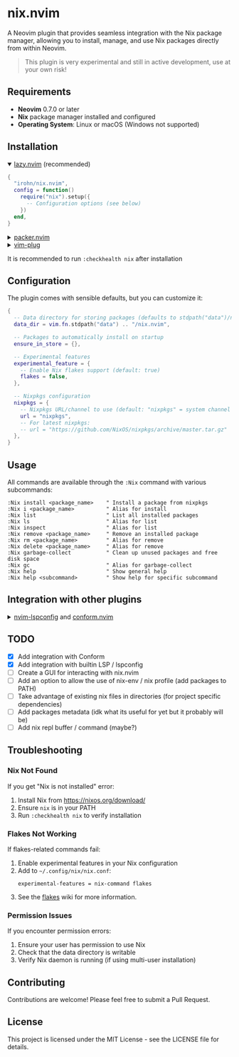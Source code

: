 # nix.nvim

A Neovim plugin that provides seamless integration with the Nix package manager, allowing you to install, manage, and use Nix packages directly from within Neovim.

> This plugin is very experimental and still in active development, use at your own risk!

## Requirements

- **Neovim** 0.7.0 or later
- **Nix** package manager installed and configured
- **Operating System**: Linux or macOS (Windows not supported)

## Installation

<details open>
  <summary><a href="https://github.com/folke/lazy.nvim">lazy.nvim</a> (recommended)</summary>

```lua
{
  "irohn/nix.nvim",
  config = function()
    require("nix").setup({
      -- Configuration options (see below)
    })
  end,
}
```

</details>

<details>
  <summary><a href="https://github.com/wbthomason/packer.nvim">packer.nvim</a></summary>

```lua
use {
  "irohn/nix.nvim",
  config = function()
    require("nix").setup()
  end
}
```

</details>

<details>
  <summary><a href="https://github.com/junegunn/vim-plug">vim-plug</a></summary>

```vim
Plug 'irohn/nix.nvim'

lua << EOF
require("nix").setup()
EOF
```

</details>

It is recommended to run `:checkhealth nix` after installation

## Configuration

The plugin comes with sensible defaults, but you can customize it:

```lua
{
  -- Data directory for storing packages (defaults to stdpath("data")/nix.nvim)
  data_dir = vim.fn.stdpath("data") .. "/nix.nvim",

  -- Packages to automatically install on startup
  ensure_in_store = {},

  -- Experimental features
  experimental_feature = {
    -- Enable Nix flakes support (default: true)
    flakes = false,
  },

  -- Nixpkgs configuration
  nixpkgs = {
    -- Nixpkgs URL/channel to use (default: "nixpkgs" = system channel / flake input)
    url = "nixpkgs",
    -- For latest nixpkgs:
    -- url = "https://github.com/NixOS/nixpkgs/archive/master.tar.gz"
  },
}
```

## Usage

All commands are available through the `:Nix` command with various subcommands:

```vim
:Nix install <package_name>    " Install a package from nixpkgs
:Nix i <package_name>          " Alias for install
:Nix list                      " List all installed packages
:Nix ls                        " Alias for list
:Nix inspect                   " Alias for list
:Nix remove <package_name>     " Remove an installed package
:Nix rm <package_name>         " Alias for remove
:Nix delete <package_name>     " Alias for remove
:Nix garbage-collect           " Clean up unused packages and free disk space
:Nix gc                        " Alias for garbage-collect
:Nix help                      " Show general help
:Nix help <subcommand>         " Show help for specific subcommand
```

## Integration with other plugins

<details>
  <summary><a href="https://github.com/neovim/nvim-lspconfig">nvim-lspconfig</a> and <a href="https://github.com/stevearc/conform.nvim">conform.nvim</a></summary>

This example integrates lsp and autocompletion.
You can put this directly in your `init.lua` or require it from a file.
The important thing is to run this code **after** you installed the plugins

```lua
local nix = require("nix")

local conform_setup = { formatters = {}, formatters_by_ft = {} }
local enabled_servers = {}

local function find_nix_path(bin)
	local package_info = nix.package_info(bin)
	if package_info then
		if package_info.binaries and #package_info.binaries == 1 then
			return package_info.binaries[1]
		else
			local cmd = { "fd", "--type", "f", "--glob", bin, package_info.dir }
			local result = vim.system(cmd, { text = true }):wait()
			if result.code == 0 and result.stdout and result.stdout ~= "" then
				local paths = vim.split(vim.trim(result.stdout), "\n")
				if #paths > 0 then
					return paths[1]
				end
			end
			-- Fallback to find
			cmd = { "find", package_info.dir, "-type", "f", "-name", bin }
			result = vim.system(cmd, { text = true }):wait()
			if result.code == 0 and result.stdout and result.stdout ~= "" then
				local paths = vim.split(vim.trim(result.stdout), "\n")
				if #paths > 0 then
					return paths[1]
				end
			end
			return package_info.dir .. "/result/bin/" .. bin
		end
	end
	return bin
end

local filetypes = {
	lua = {
		language_server = {
			lua_ls = {
				bin = "lua-language-server",
				config = {
					on_init = function(client)
						if client.workspace_folders then
							local path = client.workspace_folders[1].name
							if
								path ~= vim.fn.stdpath("config")
								and (vim.uv.fs_stat(path .. "/.luarc.json") or vim.uv.fs_stat(path .. "/.luarc.jsonc"))
							then
								return
							end
						end

						client.config.settings.Lua = vim.tbl_deep_extend("force", client.config.settings.Lua, {
							runtime = {
								version = "LuaJIT",
								path = {
									"lua/?.lua",
									"lua/?/init.lua",
								},
							},
							-- Make the server aware of Neovim runtime files
							workspace = {
								checkThirdParty = false,
								library = {
									vim.env.VIMRUNTIME,
									"${3rd}/luv/library",
									"${3rd}/busted/library",
									vim.fn.stdpath("data") .. "/lazy",
								},
							},
						})
					end,
					settings = {
						Lua = {},
					},
				},
			},
		},
		formatters = {
			stylua = {
				command = "stylua",
			},
		},
	},
}

for ft in pairs(filetypes) do
	if filetypes[ft].language_server then
		for server, opts in pairs(filetypes[ft].language_server) do
			local bin = find_nix_path(opts.bin or server)
			local config = opts.config or {}
			config["cmd"] = { bin }
			vim.lsp.config(server, config)
			table.insert(enabled_servers, server)
		end
	end

	-- conform
	if filetypes[ft].formatters then
		conform_setup.formatters_by_ft[ft] = vim.tbl_keys(filetypes[ft].formatters)
	end

	for formatter, config in pairs(filetypes[ft].formatters or {}) do
		local bin = find_nix_path(config.bin or formatter)
		local cmd = { bin }
		conform_setup.formatters[formatter] = { command = cmd[1] }
	end
end

vim.lsp.enable(enabled_servers)
require("conform").setup(conform_setup)

-- vim: ts=2 sts=2 sw=2 et

```

</details>

## TODO

- [x] Add integration with Conform
- [x] Add integration with builtin LSP / lspconfig
- [ ] Create a GUI for interacting with nix.nvim
- [ ] Add an option to allow the use of nix-env / nix profile (add packages to PATH)
- [ ] Take advantage of existing nix files in directories (for project specific dependencies)
- [ ] Add packages metadata (idk what its useful for yet but it probably will be)
- [ ] Add nix repl buffer / command (maybe?)

## Troubleshooting

### Nix Not Found

If you get "Nix is not installed" error:

1. Install Nix from https://nixos.org/download/
2. Ensure `nix` is in your PATH
3. Run `:checkhealth nix` to verify installation

### Flakes Not Working

If flakes-related commands fail:

1. Enable experimental features in your Nix configuration
2. Add to `~/.config/nix/nix.conf`:
   ```
   experimental-features = nix-command flakes
   ```
3. See the [flakes](https://wiki.nixos.org/wiki/Flakes) wiki for more information.

### Permission Issues

If you encounter permission errors:

1. Ensure your user has permission to use Nix
2. Check that the data directory is writable
3. Verify Nix daemon is running (if using multi-user installation)

## Contributing

Contributions are welcome! Please feel free to submit a Pull Request.

## License

This project is licensed under the MIT License - see the LICENSE file for details.
